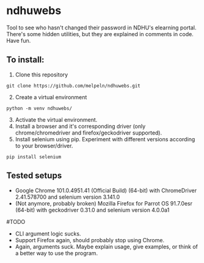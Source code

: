 # ndhuwebs

Tool to see who hasn't changed their password in NDHU's elearning portal.
There's some hidden utilities, but they are explained in comments in code.
Have fun.

## To install:
1. Clone this repository
  ```
  git clone https://github.com/melpeln/ndhuwebs.git
  ```
2. Create a virtual environment
  ```
  python -m venv ndhuwebs/
  ```
3. Activate the virtual environment.
5. Install a browser and it's corresponding driver (only chrome/chromedriver and firefox/geckodriver supported).
6. Install selenium using pip. Experiment with different versions according to your browser/driver.
  ```
  pip install selenium
  ```

## Tested setups
* Google Chrome 101.0.4951.41 (Official Build) (64-bit) with ChromeDriver 2.41.578700 and selenium version 3.141.0
* (Not anymore, probably broken) Mozilla Firefox for Parrot OS 91.7.0esr (64-bit) with geckodriver 0.31.0 and selenium version 4.0.0a1

#TODO
* CLI argument logic sucks.
* Support Firefox again, should probably stop using Chrome.
* Again, arguments suck. Maybe explain usage, give examples, or think of a better way to use the program.
